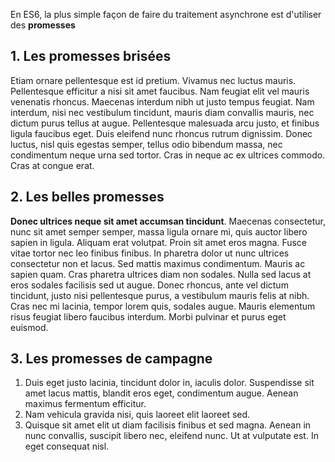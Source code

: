 En ES6, la plus simple façon de faire du traitement asynchrone est d'utiliser des **promesses**

## 1. Les promesses brisées

Etiam ornare pellentesque est id pretium. Vivamus nec luctus mauris. Pellentesque efficitur a nisi sit amet faucibus. Nam feugiat elit vel mauris venenatis rhoncus. Maecenas interdum nibh ut justo tempus feugiat. Nam interdum, nisi nec vestibulum tincidunt, mauris diam convallis mauris, nec dictum purus tellus at augue. Pellentesque malesuada arcu justo, et finibus ligula faucibus eget. Duis eleifend nunc rhoncus rutrum dignissim. Donec luctus, nisl quis egestas semper, tellus odio bibendum massa, nec condimentum neque urna sed tortor. Cras in neque ac ex ultrices commodo. Cras at congue erat.

## 2. Les belles promesses

**Donec ultrices neque sit amet accumsan tincidunt**. Maecenas consectetur, nunc sit amet semper semper, massa ligula ornare mi, quis auctor libero sapien in ligula. Aliquam erat volutpat. Proin sit amet eros magna. Fusce vitae tortor nec leo finibus finibus. In pharetra dolor ut nunc ultrices consectetur non et lacus. Sed mattis maximus condimentum. Mauris ac sapien quam. Cras pharetra ultrices diam non sodales. Nulla sed lacus at eros sodales facilisis sed ut augue. Donec rhoncus, ante vel dictum tincidunt, justo nisi pellentesque purus, a vestibulum mauris felis at nibh. Cras nec mi lacinia, tempor lorem quis, sodales augue. Mauris elementum risus feugiat libero faucibus interdum. Morbi pulvinar et purus eget euismod.

## 3. Les promesses de campagne

 1. Duis eget justo lacinia, tincidunt dolor in, iaculis dolor. Suspendisse sit amet lacus mattis, blandit eros eget, condimentum augue. Aenean maximus fermentum efficitur.
 1. Nam vehicula gravida nisi, quis laoreet elit laoreet sed.
 1. Quisque sit amet elit ut diam facilisis finibus et sed magna. Aenean in nunc convallis, suscipit libero nec, eleifend nunc. Ut at vulputate est. In eget consequat nisl. 